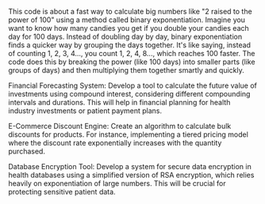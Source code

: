 This code is about a fast way to calculate big numbers like "2 raised to the power of 100" using a method called binary exponentiation. Imagine you want to know how many candies you get if you double your candies each day for 100 days. Instead of doubling day by day, binary exponentiation finds a quicker way by grouping the days together. It's like saying, instead of counting 1, 2, 3, 4..., you count 1, 2, 4, 8..., which reaches 100 faster. The code does this by breaking the power (like 100 days) into smaller parts (like groups of days) and then multiplying them together smartly and quickly.

Financial Forecasting System: Develop a tool to calculate the future value of investments using compound interest, considering different compounding intervals and durations. This will help in financial planning for health industry investments or patient payment plans.

E-Commerce Discount Engine: Create an algorithm to calculate bulk discounts for products. For instance, implementing a tiered pricing model where the discount rate exponentially increases with the quantity purchased.

Database Encryption Tool: Develop a system for secure data encryption in health databases using a simplified version of RSA encryption, which relies heavily on exponentiation of large numbers. This will be crucial for protecting sensitive patient data.
